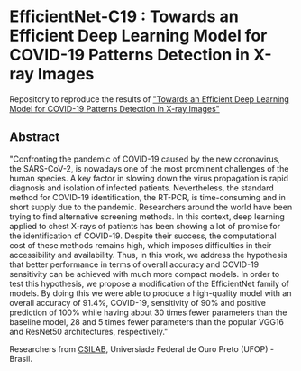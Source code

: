 # EfficientNet-C19 : Towards an Efficient Deep Learning Model for COVID-19 Patterns Detection in X-ray Images

Repository to reproduce the results of ["Towards an Efficient Deep Learning Model for COVID-19 Patterns Detection in X-ray Images"](https://arxiv.org/abs/2004.05717)

## Abstract 

"Confronting the pandemic of COVID-19 caused by the new coronavirus, the SARS-CoV-2, is nowadays one of the most prominent challenges of the human species. A key factor in slowing down the virus propagation is rapid diagnosis and isolation of infected patients. Nevertheless, the standard method for COVID-19 identification, the RT-PCR, is time-consuming and in short supply due to the pandemic.
Researchers around the world have been trying to find alternative screening methods. In this context, deep learning applied to chest X-rays of patients has been showing a lot of promise for the identification of COVID-19. Despite their success, the computational cost of these methods remains high, which imposes difficulties in their accessibility and availability. Thus, in this work, we address the hypothesis that better performance in terms of overall accuracy and COVID-19 sensitivity can be achieved with much more compact models. In order to test this hypothesis, we propose a modification of the EfficientNet family of models. By doing this we were able to produce a high-quality model with an overall accuracy of 91.4%, COVID-19, sensitivity of 90% and positive prediction of 100% while having about 30 times fewer parameters than the baseline model, 28 and 5 times fewer parameters than the popular VGG16 and ResNet50 architectures, respectively."


Researchers from [CSILAB](http://www.decom.ufop.br/csilab/), Universiade Federal de Ouro Preto (UFOP) - Brasil.

